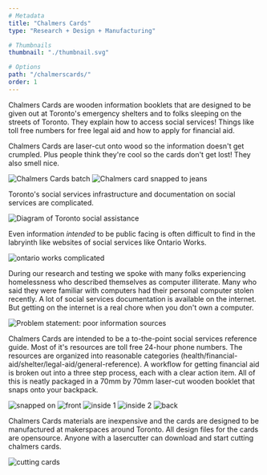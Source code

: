 ```yaml
---
# Metadata
title: "Chalmers Cards"
type: "Research + Design + Manufacturing"

# Thumbnails
thumbnail: "./thumbnail.svg"

# Options
path: "/chalmerscards/"
order: 1
---
```


<article role="article">

Chalmers Cards are wooden information booklets that are designed to be given out at Toronto's emergency shelters and to folks sleeping on the streets of Toronto. They explain how to access social services! Things like toll free numbers for free legal aid and how to apply for financial aid.

Chalmers Cards are laser-cut onto wood so the information doesn't get crumpled. Plus people think they're cool so the cards don't get lost! They also smell nice.

</article>

![Chalmers Cards batch](images/tastyBatch.jpg)
![Chalmers card snapped to jeans](images/snappedToJeans.jpg)

<article role="article">

Toronto's social services infrastructure and documentation on social services are complicated. 



</article>

![Diagram of Toronto social assistance](images/torontoInfrastructure.png)

<article role="article">

Even information *intended* to be public facing is often difficult to find in the labryinth like websites of social services like Ontario Works. 

</article>

![ontario works complicated](images/ow_complicated_website.png)

<article role="article">

During our research and testing we spoke with many folks experiencing homelessness who described themselves as computer illiterate. Many who said they were familiar with computers had their personal computer stolen recently. A lot of social services documentation is available on the internet. But getting on the internet is a real chore when you don't own a computer.

</article>

![Problem statement: poor information sources](images/poorInformation.png)

<article role="article">

Chalmers Cards are intended to be a to-the-point social services reference guide. Most of it's resources are toll free 24-hour phone numbers. The resources are organized into reasonable categories (health/financial-aid/shelter/legal-aid/general-reference). A workflow for getting financial aid is broken out into a three step process, each with a clear action item. All of this is neatly packaged in a 70mm by 70mm laser-cut wooden booklet that snaps onto your backpack.

</article>

![snapped on](images/snapped_on.jpg)
![front](images/front.jpg)
![inside 1](images/inside_1.jpg)
![inside 2](images/inside_2.jpg)
![back](images/back.jpg)

<article role="article">

Chalmers Cards materials are inexpensive and the cards are designed to be manufactured at makerspaces around Toronto. All design files for the cards are opensource. Anyone with a lasercutter can download and start cutting chalmers cards.

</article>

![cutting cards](images/cards_getting_lasered.gif)